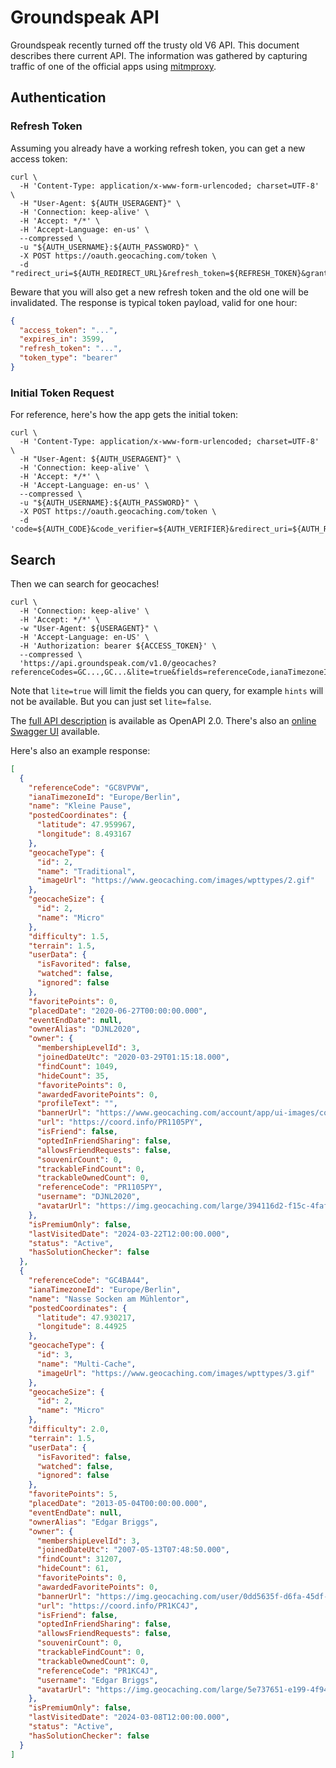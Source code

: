 # Groundspeak API

Groundspeak recently turned off the trusty old V6 API. This document describes there current API.
The information was gathered by capturing traffic of one of the official apps using [mitmproxy](https://mitmproxy.org/).

## Authentication

### Refresh Token

Assuming you already have a working refresh token, you can get a new access token:

```shell
curl \
  -H 'Content-Type: application/x-www-form-urlencoded; charset=UTF-8' \
  -H "User-Agent: ${AUTH_USERAGENT}" \
  -H 'Connection: keep-alive' \
  -H 'Accept: */*' \
  -H 'Accept-Language: en-us' \
  --compressed \
  -u "${AUTH_USERNAME}:${AUTH_PASSWORD}" \
  -X POST https://oauth.geocaching.com/token \
  -d "redirect_uri=${AUTH_REDIRECT_URL}&refresh_token=${REFRESH_TOKEN}&grant_type=refresh_token"
```

Beware that you will also get a new refresh token and the old one will be invalidated. The response is typical token
payload, valid for one hour:

```json
{
  "access_token": "...",
  "expires_in": 3599,
  "refresh_token": "...",
  "token_type": "bearer"
}
```

### Initial Token Request

For reference, here's how the app gets the initial token:

```shell
curl \
  -H 'Content-Type: application/x-www-form-urlencoded; charset=UTF-8' \
  -H "User-Agent: ${AUTH_USERAGENT}" \
  -H 'Connection: keep-alive' \
  -H 'Accept: */*' \
  -H 'Accept-Language: en-us' \
  --compressed \
  -u "${AUTH_USERNAME}:${AUTH_PASSWORD}" \
  -X POST https://oauth.geocaching.com/token \
  -d 'code=${AUTH_CODE}&code_verifier=${AUTH_VERIFIER}&redirect_uri=${AUTH_REDIRECT_URL}&grant_type=authorization_code'
```

## Search

Then we can search for geocaches!

```shell
curl \
  -H 'Connection: keep-alive' \
  -H 'Accept: */*' \
  -w "User-Agent: ${USERAGENT}" \
  -H 'Accept-Language: en-US' \
  -H 'Authorization: bearer ${ACCESS_TOKEN}' \
  --compressed \
  'https://api.groundspeak.com/v1.0/geocaches?referenceCodes=GC...,GC...&lite=true&fields=referenceCode,ianaTimezoneId,name,postedCoordinates,geocacheType,geocacheSize,difficulty,terrain,userData,favoritePoints,placedDate,eventEndDate,ownerAlias,owner,isPremiumOnly,userData,lastVisitedDate,status,hasSolutionChecker'
```

Note that `lite=true` will limit the fields you can query, for example `hints` will not be available. But you can just
set `lite=false`.

The [full API description](groundspeak-openapi.json) is available as OpenAPI 2.0. There's also
an [online Swagger UI](https://api.groundspeak.com/api-docs/index) available.

Here's also an example response:

```json
[
  {
    "referenceCode": "GC8VPVW",
    "ianaTimezoneId": "Europe/Berlin",
    "name": "Kleine Pause",
    "postedCoordinates": {
      "latitude": 47.959967,
      "longitude": 8.493167
    },
    "geocacheType": {
      "id": 2,
      "name": "Traditional",
      "imageUrl": "https://www.geocaching.com/images/wpttypes/2.gif"
    },
    "geocacheSize": {
      "id": 2,
      "name": "Micro"
    },
    "difficulty": 1.5,
    "terrain": 1.5,
    "userData": {
      "isFavorited": false,
      "watched": false,
      "ignored": false
    },
    "favoritePoints": 0,
    "placedDate": "2020-06-27T00:00:00.000",
    "eventEndDate": null,
    "ownerAlias": "DJNL2020",
    "owner": {
      "membershipLevelId": 3,
      "joinedDateUtc": "2020-03-29T01:15:18.000",
      "findCount": 1049,
      "hideCount": 35,
      "favoritePoints": 0,
      "awardedFavoritePoints": 0,
      "profileText": "",
      "bannerUrl": "https://www.geocaching.com/account/app/ui-images/components/profile/p_bgimage-large.png",
      "url": "https://coord.info/PR1105PY",
      "isFriend": false,
      "optedInFriendSharing": false,
      "allowsFriendRequests": false,
      "souvenirCount": 0,
      "trackableFindCount": 0,
      "trackableOwnedCount": 0,
      "referenceCode": "PR1105PY",
      "username": "DJNL2020",
      "avatarUrl": "https://img.geocaching.com/large/394116d2-f15c-4faf-bb47-ce1e75736d18.jpeg"
    },
    "isPremiumOnly": false,
    "lastVisitedDate": "2024-03-22T12:00:00.000",
    "status": "Active",
    "hasSolutionChecker": false
  },
  {
    "referenceCode": "GC4BA44",
    "ianaTimezoneId": "Europe/Berlin",
    "name": "Nasse Socken am Mühlentor",
    "postedCoordinates": {
      "latitude": 47.930217,
      "longitude": 8.44925
    },
    "geocacheType": {
      "id": 3,
      "name": "Multi-Cache",
      "imageUrl": "https://www.geocaching.com/images/wpttypes/3.gif"
    },
    "geocacheSize": {
      "id": 2,
      "name": "Micro"
    },
    "difficulty": 2.0,
    "terrain": 1.5,
    "userData": {
      "isFavorited": false,
      "watched": false,
      "ignored": false
    },
    "favoritePoints": 5,
    "placedDate": "2013-05-04T00:00:00.000",
    "eventEndDate": null,
    "ownerAlias": "Edgar Briggs",
    "owner": {
      "membershipLevelId": 3,
      "joinedDateUtc": "2007-05-13T07:48:50.000",
      "findCount": 31207,
      "hideCount": 61,
      "favoritePoints": 0,
      "awardedFavoritePoints": 0,
      "bannerUrl": "https://img.geocaching.com/user/0dd5635f-d6fa-45df-a139-8767f3b5328a.jpg",
      "url": "https://coord.info/PR1KC4J",
      "isFriend": false,
      "optedInFriendSharing": false,
      "allowsFriendRequests": false,
      "souvenirCount": 0,
      "trackableFindCount": 0,
      "trackableOwnedCount": 0,
      "referenceCode": "PR1KC4J",
      "username": "Edgar Briggs",
      "avatarUrl": "https://img.geocaching.com/large/5e737651-e199-4f94-ba86-de929be01a92.jpg"
    },
    "isPremiumOnly": false,
    "lastVisitedDate": "2024-03-08T12:00:00.000",
    "status": "Active",
    "hasSolutionChecker": false
  }
]
```